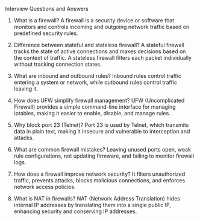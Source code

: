 Interview Questions and Answers

1. What is a firewall?
A firewall is a security device or software that monitors and controls incoming and outgoing network traffic based on predefined security rules.

2. Difference between stateful and stateless firewall?
A stateful firewall tracks the state of active connections and makes decisions based on the context of traffic.
A stateless firewall filters each packet individually without tracking connection states.

3. What are inbound and outbound rules?
Inbound rules control traffic entering a system or network, while outbound rules control traffic leaving it.

4. How does UFW simplify firewall management?
UFW (Uncomplicated Firewall) provides a simple command-line interface for managing iptables, making it easier to enable, disable, and manage rules.

5. Why block port 23 (Telnet)?
Port 23 is used by Telnet, which transmits data in plain text, making it insecure and vulnerable to interception and attacks.

6. What are common firewall mistakes?
Leaving unused ports open, weak rule configurations, not updating firmware, and failing to monitor firewall logs.

7. How does a firewall improve network security?
It filters unauthorized traffic, prevents attacks, blocks malicious connections, and enforces network access policies.

8. What is NAT in firewalls?
NAT (Network Address Translation) hides internal IP addresses by translating them into a single public IP, enhancing security and conserving IP addresses.
